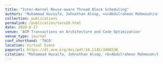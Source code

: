 ```yaml
---
title: "Inter-Kernel Reuse-aware Thread Block Scheduling"
authors: "Muhammad Huzaifa, Johnathan Alsop, <u>Abdulrahman Mahmoud</u>, Giordano Salvador, Matthew D. Sinclair, Sarita V. Adve"
collection: publications
permalink: /publication/taco20.html
date: 2020-8-17
venue: 'ACM Transactions on Architecture and Code Optimization' 
venue_type: journal 
conf_shorthand: 'TACO'
location: Virtual Event
paperurl: https://dl.acm.org/doi/pdf/10.1145/3406538
citation: "Muhammad Huzaifa, Johnathan Alsop, <b>Abdulrahman Mahmoud</b>, Giordano Salvador, Matthew D. Sinclair, and Sarita V. Adve. 2020. Inter-kernel Reuse-aware Thread Block Scheduling. <i>ACM Transactions on Architecture and Code Optimization (TACO)</i>. Virtual Event, 2020."
---
```

